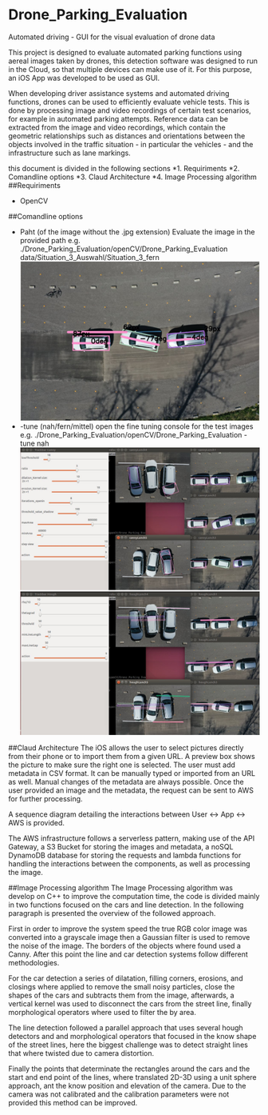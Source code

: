 # Drone_Parking_Evaluation
Automated driving - GUI for the visual evaluation of drone data

This project is designed to evaluate automated parking functions using aereal images taken by drones, this detection software was designed to run in the Cloud, so that multiple devices can make use of it. For this purpose, an iOS App was developed to be used as GUI. 

When developing driver assistance systems and automated driving functions, drones can be used to efficiently evaluate vehicle tests. This is done by processing image and video recordings of certain test scenarios, for example in automated parking attempts. Reference data can be extracted from the image and video recordings, which contain the geometric relationships such as distances 
and orientations between the objects involved in the traffic situation - in particular the vehicles - and the infrastructure such as lane markings. 

this document is divided in the following sections
*1. Requiriments
*2. Comandline options
*3. Claud Architecture 
*4. Image Processing algorithm
##Requiriments
* OpenCV

##Comandline options
* Paht (of the image without the .jpg extension)  Evaluate the image in the provided path
e.g. ./Drone_Parking_Evaluation/openCV/Drone_Parking_Evaluation data/Situation_3_Auswahl/Situation_3_fern 
![run Situation_3_fern](/img/example.jpg)
* -tune (nah/fern/mittel) open the fine tuning console for the test images
e.g. ./Drone_Parking_Evaluation/openCV/Drone_Parking_Evaluation -tune nah
![tune car detector](/img/TuneCanny.jpg)
![tune line detector](/img/TuneHough.jpg)


##Claud Architecture 
The iOS allows the user to select pictures directly from their phone or to import them from a given URL. A preview box shows the picture to make sure the right one is selected. The user must add metadata in CSV format. It can be manually typed or imported from an URL as well. Manual changes of the metadata are always possible. Once the user provided an image and the metadata, the request can be sent to AWS for further processing.

A sequence diagram detailing the interactions between User <-> App <-> AWS is provided.

The AWS infrastructure follows a serverless pattern, making use of the API Gateway, a S3 Bucket for storing the images and metadata, a noSQL DynamoDB database for storing the requests and lambda functions for handling the interactions between the components, as well as processing the image.


##Image Processing algorithm
The Image Processing algorithm was develop on C++ to improve the computation time, 
the code is divided mainly in two functions focused on  the cars and line detection. In the following paragraph is presented the overview of the followed approach.

First in order to improve the system speed the true RGB color image was converted into a grayscale image then a Gaussian filter is used to remove the noise of the image. The borders of the objects where found used a Canny. After this point the line and car detection systems follow different methodologies.

For the car detection a series of dilatation, filling corners, erosions, and closings where applied to remove the small noisy particles, close the shapes of the cars and subtracts them from the image, afterwards, a vertical kernel was used to disconnect the cars from the street line, finally morphological operators where used to filter the by area.

The line detection followed a parallel approach that uses several hough detectors and and morphological operators that focused in the know shape of the street lines, here the biggest challenge was to detect straight lines that where twisted due to camera distortion.

Finally the points that determinate the rectangles around the cars and the start and end point of the lines, where translated 2D-3D using a unit sphere approach, ant the know position and elevation of the camera. Due to the camera was not calibrated and the calibration parameters were not  provided this method can be improved.

